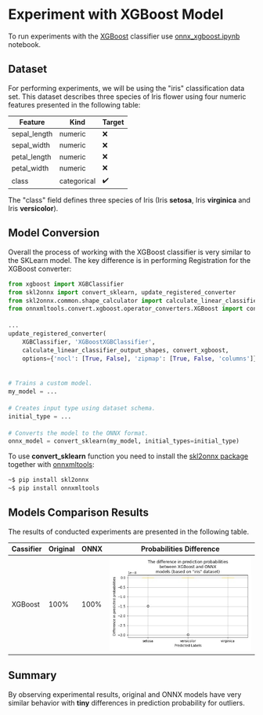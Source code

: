 # Experiment with XGBoost Model

To run experiments with the [XGBoost](https://xgboost.readthedocs.io/en/latest/) classifier use [onnx_xgboost.ipynb](../onnx_xgboost.ipynb) notebook.

## Dataset

For performing experiments, we will be using the "iris" classification data set. This dataset describes three species of Iris flower using four numeric features presented in the following table:

| Feature      | Kind        | Target             |
| -------------| ----------- | ------------------ |
| sepal_length | numeric     | :x:                |
| sepal_width  | numeric     | :x:                |
| petal_length | numeric     | :x:                |
| petal_width  | numeric     | :x:                |
| class        | categorical | :heavy_check_mark: |

The "class" field defines three species of Iris (Iris **setosa**, Iris **virginica** and Iris **versicolor**).

## Model Conversion

Overall the process of working with the XGBoost classifier is very similar to the SKLearn model. The key difference is in performing Registration for the XGBoost converter:

```Python
from xgboost import XGBClassifier
from skl2onnx import convert_sklearn, update_registered_converter
from skl2onnx.common.shape_calculator import calculate_linear_classifier_output_shapes
from onnxmltools.convert.xgboost.operator_converters.XGBoost import convert_xgboost

...
update_registered_converter(
    XGBClassifier, 'XGBoostXGBClassifier',
    calculate_linear_classifier_output_shapes, convert_xgboost,
    options={'nocl': [True, False], 'zipmap': [True, False, 'columns']})


# Trains a custom model.
my_model = ...

# Creates input type using dataset schema.
initial_type = ...

# Converts the model to the ONNX format.
onnx_model = convert_sklearn(my_model, initial_types=initial_type) 
```

To use **convert_sklearn** function you need to install the [skl2onnx package](https://pypi.org/project/skl2onnx/) together with [onnxmltools](https://pypi.org/project/onnxmltools/):

```Bash
~$ pip install skl2onnx
~$ pip install onnxmltools
```

## Models Comparison Results

The results of conducted experiments are presented in the following table.

| Cassifier               | Original | ONNX | Probabilities Difference                 |
| ----------------------- | -------- | ---- | ---------------------------------------- |
| XGBoost                 | 100%     | 100% | ![diff_xgboost](images/diff_xgboost.jpg) |

## Summary

By observing experimental results, original and ONNX models have very similar behavior with **tiny** differences in prediction probability for outliers.
